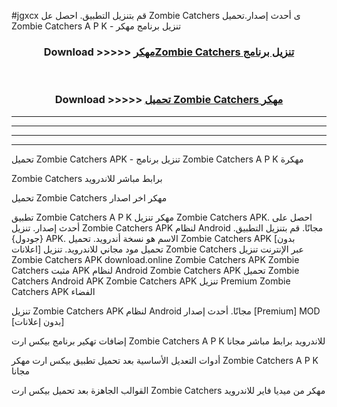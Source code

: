 #jgxcx قم بتنزيل التطبيق. احصل عل Zombie Catchers  ى أحدث إصدار.تحميل Zombie Catchers  A P K - تنزيل برنامج مهكر



<div align="center">
<h3>Download >>>>> <a href="https://ar-sites.web.app/?ar= Zombie Catchers ">مهكرZombie Catchers  تنزيل برنامج</a></h3><br>

<h3>Download >>>>> <a href="https://ar-sites.web.app/?ar= Zombie Catchers ">تحميل Zombie Catchers  مهكر</a></h3>
</div>


----------------------------------------------------------

----------------------------------------------------------

----------------------------------------------------------

----------------------------------------------------------


تحميل Zombie Catchers  APK - تنزيل برنامج Zombie Catchers  A P K مهكرة

Zombie Catchers  برابط مباشر للاندرويد

تحميل Zombie Catchers  مهكر اخر اصدار

تطبيق Zombie Catchers  A P K مهكر
تنزيل Zombie Catchers  APK. احصل على أحدث إصدار.
تنزيل Zombie Catchers  APK لنظام Android مجانًا.
قم بتنزيل التطبيق. {جودول} APK. الاسم هو نسخة أندرويد.
تحميل Zombie Catchers  APK [بدون اعلانات]
تحميل مود مجاني للاندرويد.
تنزيل Zombie Catchers  عبر الإنترنت
تنزيل Zombie Catchers  APK
download.online Zombie Catchers  APK
Zombie Catchers  مثبت APK لنظام Android
Zombie Catchers  APK
تحميل Zombie Catchers  Android APK
Zombie Catchers  APK تنزيل Premium
Zombie Catchers  APK الفضاء

تنزيل Zombie Catchers  APK لنظام Android مجانًا. أحدث إصدار [Premium] MOD [بدون إعلانات]

إضافات تهكير برنامج بيكس ارت Zombie Catchers  A P K للاندرويد برابط مباشر مجانا

أدوات التعديل الأساسية بعد تحميل تطبيق بيكس ارت مهكر Zombie Catchers  A P K مجانا

القوالب الجاهزة بعد تحميل بيكس ارت Zombie Catchers  مهكر من ميديا فاير للاندرويد




